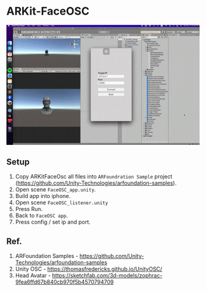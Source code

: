 # ARKit-FaceOSC 
<img src="https://github.com/shinn716/ARKit-FaceOSC/blob/main/images/demo.gif" /></a>  

## Setup
1. Copy ARKitFaceOsc all files into `ARFoundration Sample` project (https://github.com/Unity-Technologies/arfoundation-samples).
2. Open scene `FaceOSC_app.unity`.
3. Build app into iphone.
4. Open scene `FaceOSC_listener.unity`
5. Press Run.
6. Back to `FaceOSC app`.
7. Press config / set ip and port.

## Ref.
1. ARFoundation Samples - https://github.com/Unity-Technologies/arfoundation-samples
2. Unity OSC - https://thomasfredericks.github.io/UnityOSC/
3. Head Avatar - https://sketchfab.com/3d-models/zophrac-9fea6ffd67b840cb970f5b4570794709
